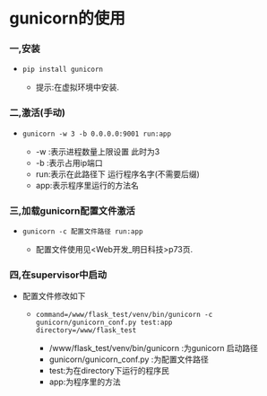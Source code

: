 # gunicorn的使用

### 一,安装

- ```
  pip install gunicorn
  ```

  - 提示:在虚拟环境中安装.



### 二,激活(手动)

- ```
  gunicorn -w 3 -b 0.0.0.0:9001 run:app
  ```

  - -w :表示进程数量上限设置 此时为3
  - -b :表示占用ip端口
  - run:表示在此路径下 运行程序名字(不需要后缀)
  - app:表示程序里运行的方法名



### 三,加载gunicorn配置文件激活

- ```
  gunicorn -c 配置文件路径 run:app
  ```

  - 配置文件使用见<Web开发_明日科技>p73页.



### 四,在supervisor中启动

- 配置文件修改如下
  - ```
    command=/www/flask_test/venv/bin/gunicorn -c gunicorn/gunicorn_conf.py test:app
    directory=/www/flask_test
    ```

    - /www/flask_test/venv/bin/gunicorn :为gunicorn 启动路径 
    - gunicorn/gunicorn_conf.py :为配置文件路径
    - test:为在directory下运行的程序民
    - app:为程序里的方法